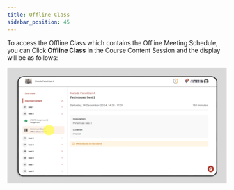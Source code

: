 ```yaml
---
title: Offline Class
sidebar_position: 45
---
```

To access the Offline Class which contains the Offline Meeting Schedule, you can Click **Offline Class** in the Course Content Session and the display will be as follows:

![](/img/offline-class.eng.png)

